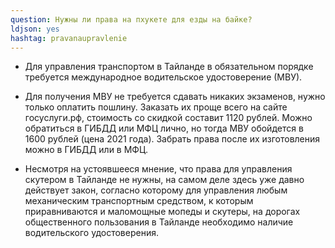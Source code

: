 ```yaml
---
question: Нужны ли права на пхукете для езды на байке?
ldjson: yes
hashtag: pravanaupravlenie
---
```


* Для управления транспортом в Тайланде в обязательном порядке требуется международное водительское удостоверение (МВУ). 

* Для получения МВУ не требуется сдавать никаких экзаменов, нужно только оплатить пошлину. Заказать их проще всего на сайте госуслуги.рф, стоимость со скидкой составит 1120 рублей. Можно обратиться в ГИБДД или МФЦ лично, но тогда МВУ обойдется в 1600 рублей (цена 2021 года). Забрать права после их изготовления можно в ГИБДД или в МФЦ.  
* Несмотря на устоявшееся мнение, что права для управления скутером в Тайланде не нужны, на самом деле здесь уже давно действует закон, согласно которому для управления любым механическим транспортным средством, к которым приравниваются и маломощные мопеды и скутеры, на дорогах общественного пользования в Тайланде необходимо наличие водительского удостоверения.

